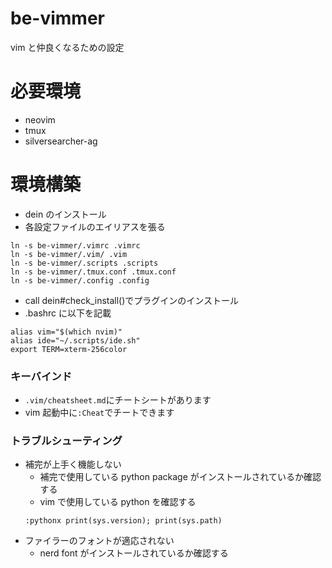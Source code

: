 # be-vimmer

vim と仲良くなるための設定

# 必要環境

- neovim
- tmux
- silversearcher-ag

# 環境構築

- dein のインストール
- 各設定ファイルのエイリアスを張る

```
ln -s be-vimmer/.vimrc .vimrc
ln -s be-vimmer/.vim/ .vim
ln -s be-vimmer/.scripts .scripts
ln -s be-vimmer/.tmux.conf .tmux.conf
ln -s be-vimmer/.config .config
```

- call dein#check_install()でプラグインのインストール
- .bashrc に以下を記載

```
alias vim="$(which nvim)"
alias ide="~/.scripts/ide.sh"
export TERM=xterm-256color
```

### キーバインド

- `.vim/cheatsheet.md`にチートシートがあります
- vim 起動中に`:Cheat`でチートできます

### トラブルシューティング

- 補完が上手く機能しない
  - 補完で使用している python package がインストールされているか確認する
  - vim で使用している python を確認する
  ```
  :pythonx print(sys.version); print(sys.path)
  ```
- ファイラーのフォントが適応されない
  - nerd font がインストールされているか確認する
